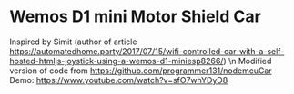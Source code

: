 # Wemos D1 mini Motor Shield Car
Inspired by Simit (author of article https://automatedhome.party/2017/07/15/wifi-controlled-car-with-a-self-hosted-htmljs-joystick-using-a-wemos-d1-miniesp8266/) \n
Modified version of code from https://github.com/programmer131/nodemcuCar 
Demo: https://www.youtube.com/watch?v=sfO7whYDyD8
